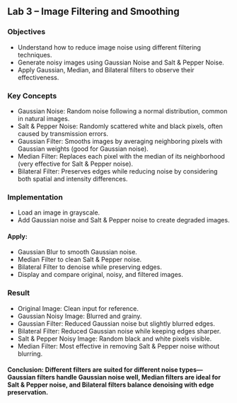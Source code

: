## Lab 3 – Image Filtering and Smoothing

### Objectives
- Understand how to reduce image noise using different filtering techniques.
- Generate noisy images using Gaussian Noise and Salt & Pepper Noise.
- Apply Gaussian, Median, and Bilateral filters to observe their effectiveness.

### Key Concepts
- Gaussian Noise: Random noise following a normal distribution, common in natural images.
- Salt & Pepper Noise: Randomly scattered white and black pixels, often caused by transmission errors.
- Gaussian Filter: Smooths images by averaging neighboring pixels with Gaussian weights (good for Gaussian noise).
- Median Filter: Replaces each pixel with the median of its neighborhood (very effective for Salt & Pepper noise).
- Bilateral Filter: Preserves edges while reducing noise by considering both spatial and intensity differences.

### Implementation
- Load an image in grayscale.
- Add Gaussian noise and Salt & Pepper noise to create degraded images.

#### Apply:
- Gaussian Blur to smooth Gaussian noise.
- Median Filter to clean Salt & Pepper noise.
- Bilateral Filter to denoise while preserving edges.
- Display and compare original, noisy, and filtered images.

### Result
- Original Image: Clean input for reference.
- Gaussian Noisy Image: Blurred and grainy.
- Gaussian Filter: Reduced Gaussian noise but slightly blurred edges.
- Bilateral Filter: Reduced Gaussian noise while keeping edges sharper.
- Salt & Pepper Noisy Image: Random black and white pixels visible.
- Median Filter: Most effective in removing Salt & Pepper noise without blurring.

####  Conclusion: Different filters are suited for different noise types—Gaussian filters handle Gaussian noise well, Median filters are ideal for Salt & Pepper noise, and Bilateral filters balance denoising with edge preservation.
